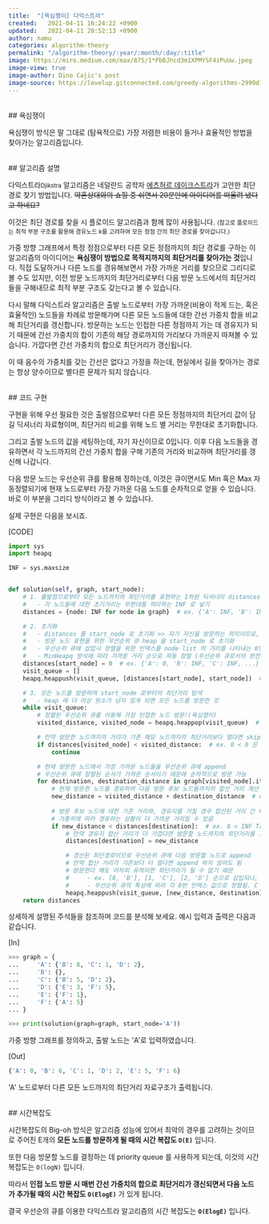 ```yaml
---
title:  "[욕심쟁이] 다익스트라"
created:   2021-04-11 16:24:22 +0900
updated:   2021-04-11 20:52:13 +0900
author: namu
categories: algorithm-theory
permalink: "/algorithm-theory/:year/:month/:day/:title"
image: https://miro.medium.com/max/875/1*PbBJhcd3m1XPMYSF4iPuUw.jpeg
image-view: true
image-author: Dino Cajic's post
image-source: https://levelup.gitconnected.com/greedy-algorithms-2999d1367828
---
```


<br>
## 욕심쟁이

욕심쟁이 방식은 말 그대로 (탐욕적으로) 가장 저렴한 비용이 들거나 효율적인 방법을 찾아가는 알고리즘입니다.

<br>
## 알고리즘 설명

다익스트라<small>Djikstra</small> 알고리즘은 네덜란드 공학자
[에츠허르 데이크스트라](https://ko.wikipedia.org/wiki/%EC%97%90%EC%B8%A0%ED%97%88%EB%A5%B4_%EB%8D%B0%EC%9D%B4%ED%81%AC%EC%8A%A4%ED%8A%B8%EB%9D%BC)가
고안한 최단 경로 찾기 방법입니다. <del>약혼상대와의 쇼핑 중 쉬면서 20분만에 아이디어를 떠올려 냈다고 하네요?</del>

이것은 최단 경로를 찾을 시 플로이드 알고리즘과 함께 많이 사용됩니다.
<small>(참고로 플로이드는 최적 부분 구조를 활용해 경유노드 k를 고려하여 모든 정점 간의 최단 경로를 찾아갑니다.)</small>

가중 방향 그래프에서 특정 정점으로부터 다른 모든 정점까지의 최단 경로를 구하는 이 알고리즘의 아이디어는
**욕심쟁이 방법으로 목적지까지의 최단거리를 찾아가는 것**입니다.
직접 도달하거나 다른 노드를 경유해보면서 가장 가까운 거리를 찾으므로 그리디로 볼 수도 있지만,
이전 방문 노드까지의 최단거리로부터 다음 방문 노드에서의 최단거리들을 구해내므로 최적 부분 구조도 갖는다고 볼 수 있습니다.

다시 말해 다익스트라 알고리즘은 출발 노드로부터 가장 가까운(비용이 적게 드는, 혹은 효율적인) 노드들을 차례로 방문해가며
다른 모든 노드들에 대한 간선 가중치 합을 비교해 최단거리를 갱신합니다.
방문하는 노드는 인접한 다른 정점까지 가는 데 경유지가 되기 때문에
간선 가중치의 합이 기존의 해당 경로까지의 거리보다 가까운지 따져볼 수 있습니다.
가깝다면 간선 가중치의 합으로 최단거리가 갱신됩니다.

이 때 음수의 가중치를 갖는 간선은 없다고 가정을 하는데, 현실에서 길을 찾아가는 경로는 항상 양수이므로 별다른 문제가 되지 않습니다.

<br>
## 코드 구현

구현을 위해 우선 필요한 것은 출발점으로부터 다른 모든 정점까지의 최단거리 값이 담길 딕셔너리 자료형이며,
최단거리 비교를 위해 노드 별 거리는 무한대로 초기화합니다.

그리고 출발 노드의 값을 세팅하는데, 자기 자신이므로 0입니다.
이후 다음 노드들을 경유하면서 각 노드까지의 간선 가중치 합을 구해 기존의 거리와 비교하며 최단거리를 갱신해 나갑니다.

다음 방문 노드는 우선순위 큐를 활용해 정하는데, 이것은 큐이면서도 Min 혹은 Max 자동정렬되기에
현재 노드로부터 가장 가까운 다음 노드를 순차적으로 얻을 수 있습니다. 바로 이 부분을 그리디 방식이라고 볼 수 있습니다.

실제 구현은 다음을 보시죠.

[CODE]
```python
import sys
import heapq

INF = sys.maxsize


def solution(self, graph, start_node):
    # 1. 출발점으로부터 모든 노드까지의 최단거리를 표현하는 1차원 딕셔너리 distances -> {node: distance}
    #   - 각 노드들에 대한 초기거리는 무한대를 의미하는 INF 로 넣기
    distances = {node: INF for node in graph}  # ex. {'A': INF, 'B': INF, 'C': INF, ...}

    # 2. 초기화
    #   - distances 를 start_node 로 초기화 >> 자기 자신을 방문하는 의미이므로, Set 0
    #   - 방문 노드 표현을 위한 우선순위 큐 heap 을 start_node 로 초기화
    #   - 우선순위 큐에 삽입시 정렬을 위한 인덱스를 node list 의 거리를 나타내는 0번 값으로 하기 때문에([0, 'A'] 처럼)
    #   - MinHeapq 방식에 따라 가까운 거리 순으로 자동 정렬 (우선순위 큐로서의 완전 이진 트리 살펴보기)
    distances[start_node] = 0  # ex. {'A': 0, 'B': INF, 'C': INF, ...}
    visit_queue = []
    heapq.heappush(visit_queue, [distances[start_node], start_node])  # ex. [[0, 'A']]

    # 3. 모든 노드를 방문하며 start_node 로부터의 최단거리 탐색
    #   - heap 에 더 이상 원소가 남지 않게 되면 모든 노드를 방문한 것
    while visit_queue:
        # 정렬된 우선순위 큐를 이용해 가장 인접한 노드 방문!(욕심쟁이)
        visited_distance, visited_node = heapq.heappop(visit_queue)  # ex. 0, 'A'

        # 만약 방문한 노드까지의 거리가 기존 해당 노드까지의 최단거리보다 멀다면 skip
        if distances[visited_node] < visited_distance:  # ex. 0 < 0 은 False 이므로 다음 로직 진행
            continue

        # 현재 방문한 노드에서 가장 가까운 노드들을 우선순위 큐에 append
        # 우선순위 큐에 정렬된 순서가 가까운 순서이기 때문에 순차적으로 방문 가능
        for destination, destination_distance in graph[visited_node].items():  # ex. 'A' -> {'B': 8, 'C': 1, 'D': 2}
            # 현재 방문한 노드를 경유하여 다음 방문 후보 노드들까지의 합산 거리 계산
            new_distance = visited_distance + destination_distance  # ex. 'B'는 0 + 8, 'C'는 0 + 1, 'D'는 0 + 2 순서
            
            # 방문 후보 노드에 대한 기존 거리와, 경유지를 거칠 경우 합산된 거리 간 비교
            # 가중치에 따라 경유하는 상황이 더 가까운 거리일 수 있음
            if new_distance < distances[destination]:  # ex. 8 < INF True 이므로 갱신됨
                # 만약 경유지 합산 거리가 더 가깝다면 방문할 노드까지의 최단거리를 그것으로 갱신
                distances[destination] = new_distance

                # 갱신된 최단경로이므로 우선순위 큐에 다음 방문할 노드로 append
                # 만약 합산 거리가 기존보다 더 멀다면 append 하지 않아도 됨
                # 방문한다 해도 어차피 유의미한 최단거리가 될 수 없기 때문
                #     - ex. [8, 'B'], [1, 'C'], [2, 'D'] 순으로 삽입되나,
                #     - 우선순위 큐의 특성에 따라 각 0번 인덱스 값으로 정렬됨. C -> D -> B
                heapq.heappush(visit_queue, [new_distance, destination])
    return distances
```

상세하게 설명된 주석들을 참조하며 코드를 분석해 보세요.
예시 입력과 출력은 다음과 같습니다.

[In]
```python
>>> graph = {
...     'A': {'B': 8, 'C': 1, 'D': 2},
...     'B': {},
...     'C': {'B': 5, 'D': 2},
...     'D': {'E': 3, 'F': 5},
...     'E': {'F': 1},
...     'F': {'A': 5}
... }

>>> print(solution(graph=graph, start_node='A'))
```

가중 방향 그래프를 정의하고, 출발 노드는 'A'로 입력하였습니다.

[Out]
```python
{'A': 0, 'B': 6, 'C': 1, 'D': 2, 'E': 5, 'F': 6}
```

'A' 노드로부터 다른 모든 노드까지의 최단거리 자료구조가 출력됩니다.

<br>
## 시간복잡도

시간복잡도의 Big-oh 방식은 알고리즘 성능에 있어서 최악의 경우를 고려하는 것이므로
주어진 E개의 **모든 노드를 방문하게 될 때의 시간 복잡도 ```O(E)```** 입니다.

또한 다음 방문할 노드를 결정하는 데 priority queue 를 사용하게 되는데,
이것의 시간 복잡도는 ```O(logN)``` 입니다.

따라서 **인접 노드 방문 시 매번 간선 가중치의 합으로 최단거리가 갱신되면서
다음 노드가 추가될 때의 시간 복잡도 ```O(ElogE)```** 가 있게 됩니다.

결국 우선순의 큐를 이용한 다익스트라 알고리즘의 시간 복잡도는 **```O(ElogE)```** 입니다.
